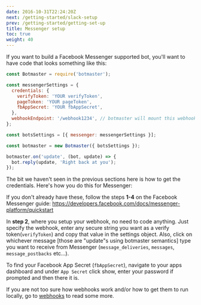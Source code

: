 ```yaml
---
date: 2016-10-31T22:24:20Z
next: /getting-started/slack-setup
prev: /getting-started/getting-set-up
title: Messenger setup
toc: true
weight: 40
---
```


If you want to build a Facebook Messenger supported bot, you'll want to have code that looks something like this:

```js
const Botmaster = require('botmaster');

const messengerSettings = {
  credentials: {
    verifyToken: 'YOUR verifyToken',
    pageToken: 'YOUR pageToken',
    fbAppSecret: 'YOUR fbAppSecret',
  },
  webhookEndpoint: '/webhook1234', // botmaster will mount this webhook on https://Your_Domain_Name/messenger/webhook1234
};

const botsSettings = [{ messenger: messengerSettings }];

const botmaster = new Botmaster({ botsSettings });

botmaster.on('update', (bot, update) => {
  bot.reply(update, 'Right back at you');
});
```

The bit we haven't seen in the previous sections here is how to get the credentials. Here's how you do this for Messenger:

If you don't already have these, follow the steps **1-4** on the Facebook Messenger guide:
https://developers.facebook.com/docs/messenger-platform/quickstart

In **step 2**, where you setup your webhook, no need to code anything. Just specify the webhook, enter any secure string you want as a verify token(`verifyToken`) and copy that value in the settings object. Also, click on whichever message [those are "update"s using botmaster semantics] type you want to receive from Messenger (`message_deliveries`, `messages`, `message_postbacks` etc...).

To find your Facebook App Secret (`fbAppSecret`), navigate to your apps dashboard and under `App Secret` click show, enter your password if prompted and then there it is.

If you are not too sure how webhooks work and/or how to get them to run locally, go to [webhooks](/getting-started/webhooks) to read some more.
